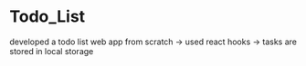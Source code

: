 # Todo_List

developed a  todo list web app from scratch
  -> used react hooks 
   -> tasks are stored in local storage 
    
